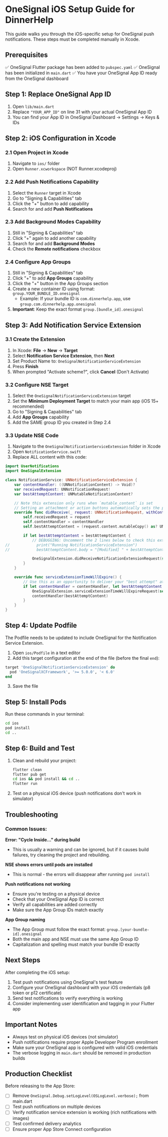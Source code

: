 # OneSignal iOS Setup Guide for DinnerHelp

This guide walks you through the iOS-specific setup for OneSignal push notifications. These steps must be completed manually in Xcode.

## Prerequisites

✅ OneSignal Flutter package has been added to `pubspec.yaml`
✅ OneSignal has been initialized in `main.dart`
✅ You have your OneSignal App ID ready from the OneSignal dashboard

## Step 1: Replace OneSignal App ID

1. Open `lib/main.dart`
2. Replace `"YOUR_APP_ID"` on line 31 with your actual OneSignal App ID
3. You can find your App ID in OneSignal Dashboard → Settings → Keys & IDs

## Step 2: iOS Configuration in Xcode

### 2.1 Open Project in Xcode
1. Navigate to `ios/` folder
2. Open `Runner.xcworkspace` (NOT Runner.xcodeproj)

### 2.2 Add Push Notifications Capability
1. Select the `Runner` target in Xcode
2. Go to "Signing & Capabilities" tab
3. Click the "+" button to add capability
4. Search for and add **Push Notifications**

### 2.3 Add Background Modes Capability
1. Still in "Signing & Capabilities" tab
2. Click "+" again to add another capability
3. Search for and add **Background Modes**
4. Check the **Remote notifications** checkbox

### 2.4 Configure App Groups
1. Still in "Signing & Capabilities" tab
2. Click "+" to add **App Groups** capability
3. Click the "+" button in the App Groups section
4. Create a new container ID using format: `group.YOUR_BUNDLE_ID.onesignal`
   - Example: If your bundle ID is `com.dinnerhelp.app`, use `group.com.dinnerhelp.app.onesignal`
5. **Important**: Keep the exact format `group.[bundle_id].onesignal`

## Step 3: Add Notification Service Extension

### 3.1 Create the Extension
1. In Xcode: **File** → **New** → **Target**
2. Select **Notification Service Extension**, then **Next**
3. Set Product Name to: `OneSignalNotificationServiceExtension`
4. Press **Finish**
5. When prompted "Activate scheme?", click **Cancel** (Don't Activate)

### 3.2 Configure NSE Target
1. Select the `OneSignalNotificationServiceExtension` target
2. Set the **Minimum Deployment Target** to match your main app (iOS 15+ recommended)
3. Go to "Signing & Capabilities" tab
4. Add **App Groups** capability
5. Add the SAME group ID you created in Step 2.4

### 3.3 Update NSE Code
1. Navigate to the `OneSignalNotificationServiceExtension` folder in Xcode
2. Open `NotificationService.swift`
3. Replace ALL content with this code:

```swift
import UserNotifications
import OneSignalExtension

class NotificationService: UNNotificationServiceExtension {
    var contentHandler: ((UNNotificationContent) -> Void)?
    var receivedRequest: UNNotificationRequest!
    var bestAttemptContent: UNMutableNotificationContent?

    // Note this extension only runs when `mutable_content` is set
    // Setting an attachment or action buttons automatically sets the property to true
    override func didReceive(_ request: UNNotificationRequest, withContentHandler contentHandler: @escaping (UNNotificationContent) -> Void) {
        self.receivedRequest = request
        self.contentHandler = contentHandler
        self.bestAttemptContent = (request.content.mutableCopy() as? UNMutableNotificationContent)

        if let bestAttemptContent = bestAttemptContent {
            // DEBUGGING: Uncomment the 2 lines below to check this extension is executing
//            print("Running NotificationServiceExtension")
//            bestAttemptContent.body = "[Modified] " + bestAttemptContent.body

            OneSignalExtension.didReceiveNotificationExtensionRequest(self.receivedRequest, with: bestAttemptContent, withContentHandler: self.contentHandler)
        }
    }

    override func serviceExtensionTimeWillExpire() {
        // Use this as an opportunity to deliver your "best attempt" at modified content, otherwise the original push payload will be used.
        if let contentHandler = contentHandler, let bestAttemptContent =  bestAttemptContent {
            OneSignalExtension.serviceExtensionTimeWillExpireRequest(self.receivedRequest, with: self.bestAttemptContent)
            contentHandler(bestAttemptContent)
        }
    }
}
```

## Step 4: Update Podfile

The Podfile needs to be updated to include OneSignal for the Notification Service Extension.

1. Open `ios/Podfile` in a text editor
2. Add this target configuration at the end of the file (before the final `end`):

```ruby
target 'OneSignalNotificationServiceExtension' do
  pod 'OneSignalXCFramework', '>= 5.0.0', '< 6.0'
end
```

3. Save the file

## Step 5: Install Pods

Run these commands in your terminal:

```bash
cd ios
pod install
cd ..
```

## Step 6: Build and Test

1. Clean and rebuild your project:
   ```bash
   flutter clean
   flutter pub get
   cd ios && pod install && cd ..
   flutter run
   ```

2. Test on a physical iOS device (push notifications don't work in simulator)

## Troubleshooting

### Common Issues:

**Error: "Cycle Inside..." during build**
- This is usually a warning and can be ignored, but if it causes build failures, try cleaning the project and rebuilding.

**NSE shows errors until pods are installed**
- This is normal - the errors will disappear after running `pod install`

**Push notifications not working**
- Ensure you're testing on a physical device
- Check that your OneSignal App ID is correct
- Verify all capabilities are added correctly
- Make sure the App Group IDs match exactly

**App Group naming**
- The App Group must follow the exact format: `group.[your-bundle-id].onesignal`
- Both the main app and NSE must use the same App Group ID
- Capitalization and spelling must match your bundle ID exactly

## Next Steps

After completing the iOS setup:

1. Test push notifications using OneSignal's test feature
2. Configure your OneSignal dashboard with your iOS credentials (p8 token or p12 certificate)
3. Send test notifications to verify everything is working
4. Consider implementing user identification and tagging in your Flutter app

## Important Notes

- Always test on physical iOS devices (not simulator)
- Push notifications require proper Apple Developer Program enrollment
- Make sure your OneSignal app is configured with valid iOS credentials
- The verbose logging in `main.dart` should be removed in production builds

## Production Checklist

Before releasing to the App Store:

- [ ] Remove `OneSignal.Debug.setLogLevel(OSLogLevel.verbose);` from main.dart
- [ ] Test push notifications on multiple devices
- [ ] Verify notification service extension is working (rich notifications with images)
- [ ] Test confirmed delivery analytics
- [ ] Ensure proper App Store Connect configuration
